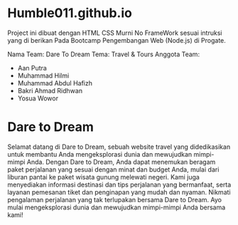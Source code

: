 # Humble011.github.io
Project ini dibuat dengan HTML CSS Murni No FrameWork sesuai intruksi yang di berikan Pada Bootcamp Pengembangan Web (Node.js) di Progate.

Nama Team: Dare To Dream
Tema: Travel & Tours
Anggota Team:
- Aan Putra
- Muhammad Hilmi
- Muhammad Abdul Hafizh
- Bakri Ahmad Ridhwan
- Yosua Wowor

# Dare to Dream
Selamat datang di Dare to Dream, sebuah website travel yang didedikasikan untuk membantu Anda mengeksplorasi dunia dan mewujudkan mimpi-mimpi Anda.
Dengan Dare to Dream, Anda dapat menemukan beragam paket perjalanan yang sesuai dengan minat dan budget Anda, mulai dari liburan pantai ke paket wisata 
gunung melewati negeri. Kami juga menyediakan informasi destinasi dan tips perjalanan yang bermanfaat, serta layanan pemesanan tiket dan penginapan yang mudah dan nyaman.
Nikmati pengalaman perjalanan yang tak terlupakan bersama Dare to Dream. Ayo mulai mengeksplorasi dunia dan mewujudkan mimpi-mimpi Anda bersama kami!
